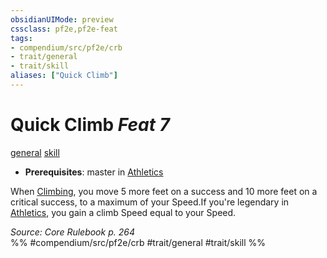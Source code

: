 ```yaml
---
obsidianUIMode: preview
cssclass: pf2e,pf2e-feat
tags:
- compendium/src/pf2e/crb
- trait/general
- trait/skill
aliases: ["Quick Climb"]
---
```

# Quick Climb  *Feat 7*  
[general](general.md "General Feat Trait")  [skill](skill.md "Skill Feat Trait")  

- **Prerequisites**: master in [Athletics](skills.md#Athletics)

When [Climbing](climb.md), you move 5 more feet on a success and 10 more feet on a critical success, to a maximum of your Speed.If you're legendary in [Athletics](skills.md#Athletics), you gain a climb Speed equal to your Speed.

*Source: Core Rulebook p. 264*  
%% #compendium/src/pf2e/crb #trait/general #trait/skill %%